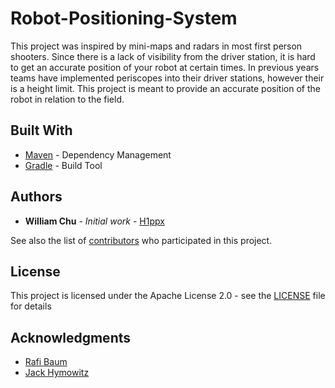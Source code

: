 # Robot-Positioning-System


This project was inspired by mini-maps and radars in most first person shooters. Since there is a lack of visibility from the driver station, it is hard to get an accurate position of your robot at certain times. In previous years teams have implemented periscopes into their driver stations, however their is a height limit. This project is meant to provide an accurate position of the robot in relation to the field.

## Built With
* [Maven](https://maven.apache.org/) - Dependency Management
* [Gradle](https://gradle.org/) - Build Tool

## Authors

* **William Chu** - *Initial work* - [H1ppx](https://github.com/H1ppx)

See also the list of [contributors](https://github.com/H1ppx/Robot-Positioning-System/blob/master/CONTRIBUTING.md) who participated in this project.

## License

This project is licensed under the Apache License 2.0 - see the [LICENSE](https://github.com/H1ppx/Robot-Positioning-System/blob/master/LICENSE) file for details

## Acknowledgments

* [Rafi Baum](https://github.com/rafibaum)
* [Jack Hymowitz](https://github.com/jackhymowitz) 
